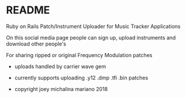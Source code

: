 # README

Ruby on Rails Patch/Instrument Uploader for Music Tracker Applications

On this social media page people can sign up, upload instruments and download other people's

For sharing ripped or original Frequency Modulation patches

 * uploads handled by carrier wave gem

 * currently supports uploading .y12 .dmp .tfi .bin patches

  * copyright joey michalina mariano 2018
